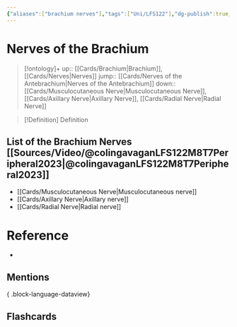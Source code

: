```yaml
---
{"aliases":["brachium nerves"],"tags":["Uni/LFS122"],"dg-publish":true,"permalink":"/cards/nerves-of-the-brachium/","dgPassFrontmatter":true}
---
```


# Nerves of the Brachium

> [!ontology]+
> up:: [[Cards/Brachium\|Brachium]], [[Cards/Nerves\|Nerves]]
> jump:: [[Cards/Nerves of the Antebrachium\|Nerves of the Antebrachium]]
> down:: [[Cards/Musculocutaneous Nerve\|Musculocutaneous Nerve]], [[Cards/Axillary Nerve\|Axillary Nerve]], [[Cards/Radial Nerve\|Radial Nerve]]

> [!Definition] Definition
> 

## List of the Brachium Nerves [[Sources/Video/@colingavaganLFS122M8T7Peripheral2023\|@colingavaganLFS122M8T7Peripheral2023]]

- [[Cards/Musculocutaneous Nerve\|Musculocutaneous nerve]]
- [[Cards/Axillary Nerve\|Axillary nerve]]
- [[Cards/Radial Nerve\|Radial nerve]]

# Reference
- 

## Mentions

{ .block-language-dataview}

## Flashcards
